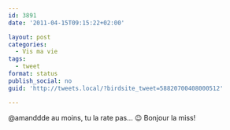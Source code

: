 ```yaml
---
id: 3891
date: '2011-04-15T09:15:22+02:00'

layout: post
categories:
  - Vis ma vie
tags:
  - tweet
format: status
publish_social: no
guid: 'http://tweets.local/?birdsite_tweet=58820700408000512'

---
```


@amanddde au moins, tu la rate pas… 😉 Bonjour la miss!